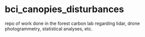 # bci_canopies_disturbances
repo of work done in the forest carbon lab regarding lidar, drone photogrammetry, statistical analyses, etc.
